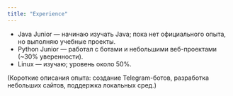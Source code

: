 ```yaml
---
title: "Experience"
---
```


- Java Junior — начинаю изучать Java; пока нет официального опыта, но выполняю учебные проекты.
- Python Junior — работал с ботами и небольшими веб-проектами (~30% уверенности).
- Linux — изучаю; уровень около 50%.

(Короткие описания опыта: создание Telegram-ботов, разработка небольших сайтов, поддержка локальных сред.)

